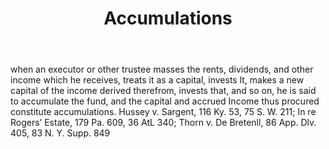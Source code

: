 ---
title: Accumulations
letter: A
permalink: "/definitions/bld-accumulations.html"
body: when an executor or other trustee masses the rents, dividends, and other income
  which he receives, treats it as a capital, invests lt, makes a new capital of the
  income derived therefrom, invests that, and so on, he is said to accumulate the
  fund, and the capital and accrued Income thus procured constitute accumulations.
  Hussey v. Sargent, 116 Ky. 53, 75 S. W. 211; In re Rogers’ Estate, 179 Pa. 609,
  36 AtL 340; Thorn v. De Bretenll, 86 App. Dlv. 405, 83 N. Y. Supp. 849
published_at: '2018-07-07'
source: Black's Law Dictionary 2nd Ed (1910)
layout: post
---